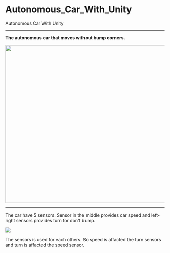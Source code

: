 # Autonomous_Car_With_Unity
Autonomous Car With Unity

---------------------------------

**The autonomous car that moves without bump corners.**

<img src="https://github.com/ozkandgn/Autonomous_Car_With_Unity/blob/master/images/unity_car.PNG" width="600" height="500">

-------------------------------------

The car have 5 sensors. Sensor in the middle provides car speed and left-right sensors provides turn for don't bump.

![](https://github.com/ozkandgn/Autonomous_Car_With_Unity/blob/master/images/car_sensors.PNG)

The sensors is used for each others. So speed is affacted the turn sensors and turn is affacted the speed sensor.
